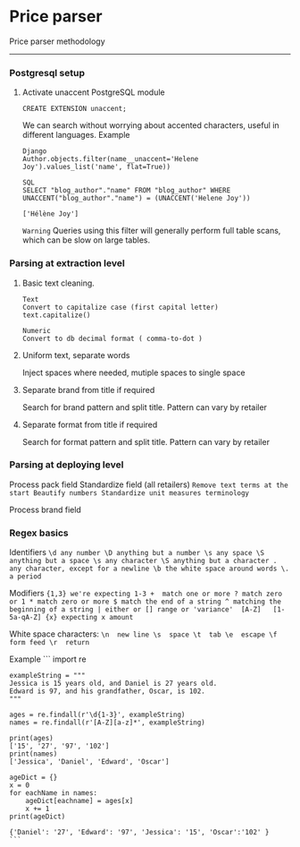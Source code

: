# Price parser

Price parser methodology

----------

### Postgresql setup
1. Activate unaccent PostgreSQL module 
    ```
    CREATE EXTENSION unaccent;
    ```
    We can search without worrying about accented characters, useful in different languages.
    Example
    ```
    Django
    Author.objects.filter(name__unaccent='Helene Joy').values_list('name', flat=True))

    SQL 
    SELECT "blog_author"."name" FROM "blog_author" WHERE UNACCENT("blog_author"."name") = (UNACCENT('Helene Joy'))

    ['Hélène Joy']
    ```
    `Warning`
    Queries using this filter will generally perform full table scans, which can be slow on large tables.

### Parsing at extraction level
1. Basic text cleaning.
    ```
    Text
    Convert to capitalize case (first capital letter)
    text.capitalize()

    Numeric
    Convert to db decimal format ( comma-to-dot ) 
    ``` 

2. Uniform text, separate words
    
    Inject spaces where needed, mutiple spaces to single space

3. Separate brand from title if required

    Search for brand pattern and split title.
    Pattern can vary by retailer

4. Separate format from title if required

    Search for format pattern and split title.
    Pattern can vary by retailer


### Parsing at deploying level

Process pack field
    Standardize field (all retailers)
    ```
    Remove text terms at the start
    Beautify numbers
    Standardize unit measures terminology
    ``` 

Process brand field





### Regex basics
Identifiers
    ```
    \d any number
    \D anything but a number
    \s any space
    \S anything but a space
    \s any character
    \S anything but a character
    .  any character, except for a newline
    \b the white space around words
    \. a period
    ``` 

Modifiers
    ```
    {1,3} we're expecting 1-3
    +  match one or more
    ? match zero or 1
    * match zero or more
    $ match the end of a string
    ^ matching the beginning of a string
    | either or
    [] range or 'variance'  [A-Z]   [1-5a-qA-Z]
    {x} expecting x amount
    ```

White space characters:
    ```
    \n  new line
    \s  space
    \t  tab
    \e  escape
    \f  form feed
    \r  return
    ``` 

Example
    ```
    import re

    exampleString = """
    Jessica is 15 years old, and Daniel is 27 years old.
    Edward is 97, and his grandfather, Oscar, is 102. 
    """

    ages = re.findall(r'\d{1-3}', exampleString)
    names = re.findall(r'[A-Z][a-z]*', exampleString)

    print(ages)
    ['15', '27', '97', '102']
    print(names)
    ['Jessica', 'Daniel', 'Edward', 'Oscar']

    ageDict = {}
    x = 0
    for eachName in names:
        ageDict[eachname] = ages[x]
        x += 1
    print(ageDict)

    {'Daniel': '27', 'Edward': '97', 'Jessica': '15', 'Oscar':'102' }
    ``` 

